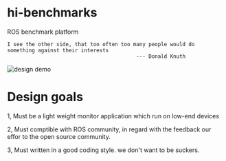 # hi-benchmarks
ROS benchmark platform


```
I see the other side, that too often too many people would do something against their interests
                                          --- Donald Knuth
```


![design demo](./design/asset/framework_demo.png)

# Design goals

1, Must be a light weight monitor application which run on low-end devices

2, Must comptible with ROS community, in regard with the feedback our effor to the open source community.

3, Must written in a good coding style. we don't want to be suckers.
